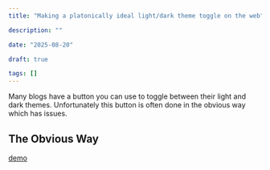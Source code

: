 ```yaml
---
title: "Making a platonically ideal light/dark theme toggle on the web"

description: ""

date: "2025-08-20"

draft: true

tags: []
---
```


Many blogs have a button you can use to toggle between their light and dark themes.
Unfortunately this button is often done in the obvious way which has issues.

## The Obvious Way

[demo]()
